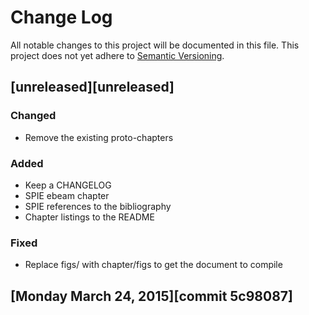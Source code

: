  # Change Log
All notable changes to this project will be documented in this file.
This project does not yet adhere to [Semantic Versioning](http://semver.org/).


## [unreleased][unreleased]
### Changed
- Remove the existing proto-chapters

### Added
- Keep a CHANGELOG
- SPIE ebeam chapter
- SPIE references to the bibliography
- Chapter listings to the README

### Fixed
- Replace figs/ with chapter/figs to get the document to compile

## [Monday March 24, 2015][commit 5c98087]